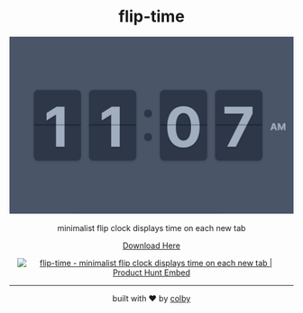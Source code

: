 <div align="center">
  <h1>flip-time</h1>
  <kbd>
    <img src="./assets/img/cover.png" alt="flip-time screenshot" />
  </kbd>

  <p align="center">
    minimalist flip clock displays time on each new tab
  </p>
  
  <a href="https://chrome.google.com/webstore/detail/flip-time/apbapccfgemhlnbckbjjdbkpbkllbbib?hl=en&authuser=0">Download Here</a>
</div>

<div align="center" style="margin: 1em;">
    <a href="https://www.producthunt.com/posts/flip-time?utm_source=badge-featured&utm_medium=badge&utm_souce=badge-flip-time" target="_blank"><img src="https://api.producthunt.com/widgets/embed-image/v1/featured.svg?post_id=246261&theme=light" alt="flip-time - minimalist flip clock displays time on each new tab | Product Hunt Embed" style="width: 200px; height: 54px;" width="250px" height="54px" /></a>
</div>

---

<div align="center">
    <p>built with ❤️ by <a href="https://colby.sh">colby</a>
</div>
